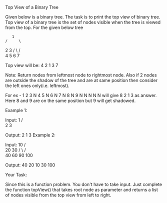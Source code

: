  Top View of a Binary Tree


 Given below is a binary tree. The task is to print the top view of binary tree. Top view of a binary tree is the set of nodes visible when the tree is viewed from the top. For the given below tree

       1
    /     \
   2       3
  /  \    /   \
4    5  6   7

Top view will be: 4 2 1 3 7

Note: Return nodes from leftmost node to rightmost node. Also if 2 nodes are outside the shadow of the tree and are at same position then consider the left ones only(i.e. leftmost). 

For ex - 1 2 3 N 4 5 N 6 N 7 N 8 N 9 N N N N N will give 8 2 1 3 as answer. Here 8 and 9 are on the same position but 9 will get shadowed.

Example 1:

Input:
      1
   /    \
  2      3

Output: 2 1 3
Example 2:

Input:
       10
    /      \
  20        30
 /   \    /    \
40   60  90    100

Output: 40 20 10 30 100

Your Task:

Since this is a function problem. You don't have to take input. Just complete the function topView() that takes root node as parameter and returns a list of nodes visible from the top view from left to right.

